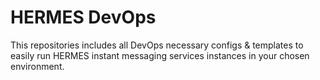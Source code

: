 # HERMES DevOps

This repositories includes all DevOps necessary configs & templates to easily run HERMES instant messaging services instances in your chosen environment.
